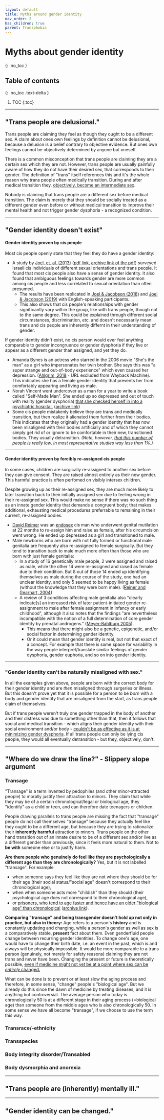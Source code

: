 ```yaml
---
layout: default
title: Myths around gender identity
nav_order: 2
has_children: true
parent: Transphobia
---
```

<script> jtd.setTheme('green'); </script>
# Myths about gender identity
{: .no_toc }

## Table of contents
{: .no_toc .text-delta }

1. TOC
{:toc}

---

## "Trans people are delusional."

Trans people are claiming they feel as though they ought to be a different sex. A claim about ones own feelings by definition cannot be delusional, because a delusion is a belief contrary to objective evidence. But ones own feelings cannot be objectively determined by anyone but oneself.

There is a common misconception that trans people are claiming they are a certain sex which they are not. However, trans people are usually painfully aware of how they do not have their desired sex, that corresponds to their gender. The definition of "trans" itself references this and it's the whole reason why trans people often medically transition. During and after medical transition they, [objectively, become an intermediate sex](!!!). 

Nobody is claiming that trans people are a different sex before medical transition. The claim is merely that they should be socially treated as a different gender even before or without medical transition to improve their mental health and not trigger gender dysphoria - a recognized condition.

---

## "Gender identity doesn't exist"

#### Gender identity proven by cis people

Most cis people openly state that they feel they do have a gender identity:
- A study by [Joel. et. al. (2013)](https://doi.org/10.1080/19419899.2013.830640) ([pdf link](https://people.socsci.tau.ac.il/mu/daphnajoel/files/2014/11/Joel_gender_identity_2013.pdf), [archive link of the pdf](https://web.archive.org/web/20210425120153/https://people.socsci.tau.ac.il/mu/daphnajoel/files/2014/11/Joel_gender_identity_2013.pdf)) surveyed Israeli cis individuals of different sexual orientations and trans people. It found that most cis people also have a sense of gender identity. It also found that ambiguous feelings towards gender are more common among cis people and less correlated to sexual orientation than often presumed. 
	- The results have been replicated in [Joel & Jacobson (2018)](doi.org/10.1007/s10508-018-1239-y) and [Joel & Jacobson (2019)]( https://doi.org/10.1080/00224499.2018.1523998) with English-speaking participants.
	- This also shows that cis people's relationships with gender significantly vary within the group, like with trans people, though not to the same degree. This could be explained through different social circumstances, discrimination, etc. and doesn't necessarily mean trans and cis people are inherently differnt in their understanding of gender.

If gender identity didn't exist, no cis person would ever feel anything comparable to gender incongruence or gender dysphoria if they live or appear as a different gender than assigned, and yet they do.

- Amanda Bynes is an actress who starred in the 2006 movie "She's the man" as a girl who impersonates her twin brother. She says this was "a super strange and out-of-body experience" which even caused her depression. ([Ahlgrim, 2018](https://www.insider.com/amanda-bynes-paper-magazine-interview-depression-shes-the-man-2018-11) - URL excluded from Wayback Machine). This indicates she has a female gender identity that prevents her from comfortably appearing and living as male.
- Norah Vincent went undercover as a man for a year to write a book called "Self-Made Man". She ended up so depressed and out of touch with reality (gender dysphoria) [that she checked herself in into a psychiatric hospital.](http://content.time.com/time/arts/article/0,8599,1868983,00.html) ([archive link](https://web.archive.org/web/20200219104300/http://content.time.com/time/arts/article/0,8599,1868983,00.html))
- Some cis people mistakenly believe they are trans and medically transition, but then realize it alienated them further from their bodies. This indicates that they originally had a gender identity that has now been misaligned with their bodies artificially and of which they cannot simply get rid of or ignore to be comfortable in their new, transitioned bodies. They usually detransition. _(Note, however, [that this number of people is really low](!!!), in most representative studies way less than 1%.)_

---

#### Gender identity proven by forcibly re-assigned cis people

In some cases, children are surgically re-assigned to another sex before they can give consent. They are raised almost entirely as their new gender. This harmful practice is often perfomed on visibly intersex children.

Despite growing up as their re-assigned sex, they are much more likely to later transition back to their initially assigned sex due to feeling wrong in their re-assigned sex. This would make no sense if there was no such thing as an innate gender identity that demands a congruent body; that makes additional, exhausting medical procedures preferrable to remaining in their current, re-assigned bodies.

- [David Reimer](https://en.wikipedia.org/wiki/David_Reimer) was an [endosex](! "not intersex") cis man who underwent genital mutilation at 22 months to re-assign him and raise as female, after his circumcision went wrong. He ended up depressed as a girl and transitioned to male.
- Male newborns who are born with not fully formed or functional male genitalia are frequently also re-assigned to female surgically. But they tend to transition back to male much more often than those who are born with just female genitalia:
	- In a study of 16 genetically male people, 2 were assigned and raised as male, while the other 14 were re-assigned and raised as female due to their condition. But 8 out of those 14 ended up identifying themselves as male during the course of the study, one had an unclear identity, and only 5 seemed to be happy living as female (without the knowledge that they were born male). ([Reiner and Gearhart, 2004](doi.org/10.1056/NEJMoa022236))
	- A review of 3 conditions affecting male genitalia also "clearly indicate[s] an increased risk of later patient-initiated gender re-assignment to male after female assignment in infancy or early childhood", although it also notes that the findings "are nevertheless incompatible with the notion of a full determination of core gender identity by prenatal androgens." ([Meyer-Bahlburg 2005](https://doi.org/10.1007/s10508-005-4342-9)).
		- This means that there might also be a genetic, epigenetic, and/or social factor in determining gender identity. 
		- Or it could mean that gender identity is real, but not that exact of a concept. For example that there is some space for variability in the way people interpret/translate similar feelings of gender dysphoria, gender euphoria, and so on into gender identity.

---
### "Gender identity can't be naturally misaligned with sex."
In all the examples given above, people are born with the correct body for their gender identity and are _then_ misaligned through surgeries or illness. But this doesn't prove yet that it is possible for a person to be _born_ with a body and gender identity that are misaligned from the start, as trans people claim of themselves. 

But if trans people weren't truly one gender trapped in the body of another and their distress was due to something other than that, then it follows that social and medical transition - which aligns their gender identity with their social environment and/or body - 
[couldn't be as effective as it is at minimizing gender dysphoria](!!!). If all trans people can only be lying cis people, they would all eventually detransition - but they, objectively, don't.

---

## "Where do we draw the line?" - Slippery slope argument

### Transage

"Transage" is a term invented by pedophiles (and other minor-attracted people) to morally justify their attraction to minors. They claim that while they may be of a certain chronological/legal or biological age, they "identify" as a child or teen, and can therefore date teenagers or children.

People drawing parallels to trans people are missing the fact that "transage" people do not call themselves "transage" because they actually feel like they ought to be a different age, but because they are trying to rationalize their **inherently harmful** attraction to minors. Trans people on the other hand transition out of an innate desire to be of a different sex and/or live as a different gender than previously, since it feels more natural to them. Not to **be with** someone else or to justify harm.

**Are there people who genuinely do feel like they are psychologically a different age than they are chronologically?** Yes, but it is not labelled "transage". For example 
- when someone says they feel like they are not where they should be for their age (their social status/"social age" doesn't correspond to their chronological age), 
- when when someone acts more "childish" than they should (their psychological age does not correspond to their chronological age), 
- or [prisoners, who tend to age faster and hence have an older "biological age" than chronological](https://www.themarshallproject.org/2015/08/24/do-you-age-faster-in-prison) ([archive link](https://web.archive.org/web/20220728170405/https://www.themarshallproject.org/2015/08/24/do-you-age-faster-in-prison)).

**Comparing "transage" and being transgender doesn't hold up not only in practice, but also in theory:** Age refers to a person's **history** and is constantly updating and changing, while a person's gender as well as sex is a comparatively stable, **present** fact about them. Even genderfluid people change between recurring gender identities. To change one's age, one would have to change their birth date, i.e. an event in the past, which is and always will be physically impossible. It would be more comparable to a trans person (genuinely, not merely for safety reasons) claiming they are not trans and never have been. Changing the present or future is theoretically possible, [even if medicine might not yet be at a point where sex can be _entirely_ changed.](!!!)

What can be done is to prevent or at least slow the aging process and therefore, in some sense, "change" people's "biological age". But we already do this since the dawn of medicine by treating diseases, and it is anything but controversial. The average person who today is chronologically 50 is at a different stage in their aging process (=biological age) than someone from the middle ages who is also chronologically 50. In some sense we have all become "transage", if we choose to use the term this way.

### Transrace/-ethnicity

### Transspecies

### Body integrity disorder/Transabled

### Body dysmorphia and anorexia

---

## "Trans people are (inherently) mentally ill."


---

## "Gender identity can be changed."

